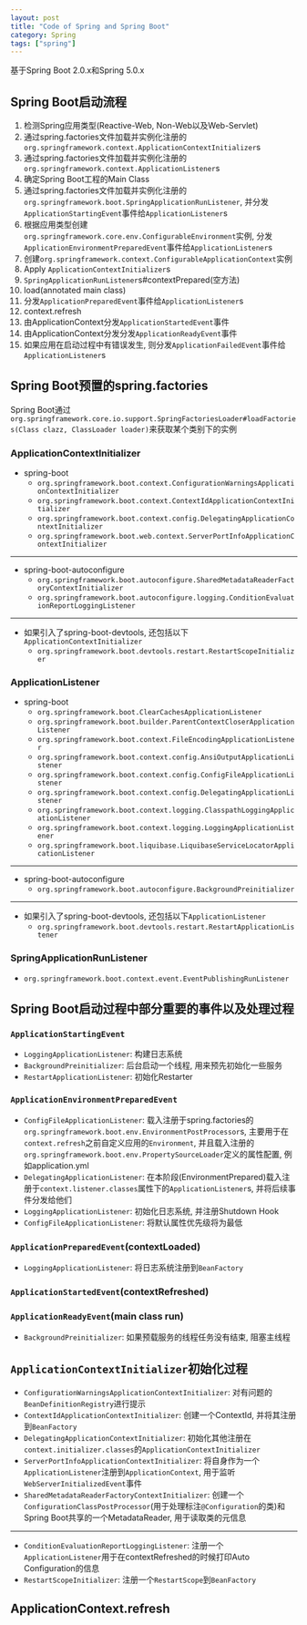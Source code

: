 ```yaml
---
layout: post
title: "Code of Spring and Spring Boot"
category: Spring
tags: ["spring"]
---
```


基于Spring Boot 2.0.x和Spring 5.0.x

## Spring Boot启动流程

1. 检测Spring应用类型(Reactive-Web, Non-Web以及Web-Servlet)
2. 通过spring.factories文件加载并实例化注册的`org.springframework.context.ApplicationContextInitializer`s
3. 通过spring.factories文件加载并实例化注册的`org.springframework.context.ApplicationListener`s
4. 确定Spring Boot工程的Main Class
5. 通过spring.factories文件加载并实例化注册的`org.springframework.boot.SpringApplicationRunListener`, 并分发`ApplicationStartingEvent`事件给`ApplicationListener`s
6. 根据应用类型创建`org.springframework.core.env.ConfigurableEnvironment`实例, 分发`ApplicationEnvironmentPreparedEvent`事件给`ApplicationListener`s
7. 创建`org.springframework.context.ConfigurableApplicationContext`实例
8. Apply `ApplicationContextInitializer`s
9. `SpringApplicationRunListener`s#contextPrepared(空方法)
10. load(annotated main class)
11. 分发`ApplicationPreparedEvent`事件给`ApplicationListener`s
12. context.refresh
13. 由ApplicationContext分发`ApplicationStartedEvent`事件
14. 由ApplicationContext分发分发`ApplicationReadyEvent`事件
15. 如果应用在启动过程中有错误发生, 则分发`ApplicationFailedEvent`事件给`ApplicationListener`s

## Spring Boot预置的spring.factories

Spring Boot通过`org.springframework.core.io.support.SpringFactoriesLoader#loadFactories(Class clazz, ClassLoader loader)`来获取某个类别下的实例

### ApplicationContextInitializer

* spring-boot
    + `org.springframework.boot.context.ConfigurationWarningsApplicationContextInitializer`
    + `org.springframework.boot.context.ContextIdApplicationContextInitializer`
    + `org.springframework.boot.context.config.DelegatingApplicationContextInitializer`
    + `org.springframework.boot.web.context.ServerPortInfoApplicationContextInitializer`
- - -
* spring-boot-autoconfigure
    + `org.springframework.boot.autoconfigure.SharedMetadataReaderFactoryContextInitializer`
    + `org.springframework.boot.autoconfigure.logging.ConditionEvaluationReportLoggingListener`
- - -
* 如果引入了spring-boot-devtools, 还包括以下`ApplicationContextInitializer`
    + `org.springframework.boot.devtools.restart.RestartScopeInitializer`

### ApplicationListener

* spring-boot
    + `org.springframework.boot.ClearCachesApplicationListener`
    + `org.springframework.boot.builder.ParentContextCloserApplicationListener`
    + `org.springframework.boot.context.FileEncodingApplicationListener`
    + `org.springframework.boot.context.config.AnsiOutputApplicationListener`
    + `org.springframework.boot.context.config.ConfigFileApplicationListener`
    + `org.springframework.boot.context.config.DelegatingApplicationListener`
    + `org.springframework.boot.context.logging.ClasspathLoggingApplicationListener`
    + `org.springframework.boot.context.logging.LoggingApplicationListener`
    + `org.springframework.boot.liquibase.LiquibaseServiceLocatorApplicationListener`
- - -
* spring-boot-autoconfigure
    + `org.springframework.boot.autoconfigure.BackgroundPreinitializer`
- - -
* 如果引入了spring-boot-devtools, 还包括以下`ApplicationListener`
    + `org.springframework.boot.devtools.restart.RestartApplicationListener`

### SpringApplicationRunListener
* `org.springframework.boot.context.event.EventPublishingRunListener`


## Spring Boot启动过程中部分重要的事件以及处理过程

### `ApplicationStartingEvent`

* `LoggingApplicationListener`: 构建日志系统
* `BackgroundPreinitializer`: 后台启动一个线程, 用来预先初始化一些服务
* `RestartApplicationListener`: 初始化Restarter

### `ApplicationEnvironmentPreparedEvent`

* `ConfigFileApplicationListener`: 载入注册于spring.factories的`org.springframework.boot.env.EnvironmentPostProcessor`s, 主要用于在`context.refresh`之前自定义应用的`Environment`, 并且载入注册的`org.springframework.boot.env.PropertySourceLoader`定义的属性配置, 例如application.yml
* `DelegatingApplicationListener`: 在本阶段(EnvironmentPrepared)载入注册于`context.listener.classes`属性下的`ApplicationListener`s, 并将后续事件分发给他们
* `LoggingApplicationListener`: 初始化日志系统, 并注册Shutdown Hook
* `ConfigFileApplicationListener`: 将默认属性优先级将为最低

### `ApplicationPreparedEvent`(contextLoaded)
* `LoggingApplicationListener`: 将日志系统注册到`BeanFactory`

### `ApplicationStartedEvent`(contextRefreshed)

### `ApplicationReadyEvent`(main class run)

* `BackgroundPreinitializer`: 如果预载服务的线程任务没有结束, 阻塞主线程

## `ApplicationContextInitializer`初始化过程

* `ConfigurationWarningsApplicationContextInitializer`: 对有问题的`BeanDefinitionRegistry`进行提示
* `ContextIdApplicationContextInitializer`: 创建一个ContextId, 并将其注册到`BeanFactory`
* `DelegatingApplicationContextInitializer`: 初始化其他注册在`context.initializer.classes`的`ApplicationContextInitializer`
* `ServerPortInfoApplicationContextInitializer`: 将自身作为一个`ApplicationListener`注册到`ApplicationContext`, 用于监听`WebServerInitializedEvent`事件
* `SharedMetadataReaderFactoryContextInitializer`: 创建一个`ConfigurationClassPostProcessor`(用于处理标注`@Configuration`的类)和Spring Boot共享的一个MetadataReader, 用于读取类的元信息
- - -
* `ConditionEvaluationReportLoggingListener`: 注册一个`ApplicationListener`用于在contextRefreshed的时候打印Auto Configuration的信息
* `RestartScopeInitializer`: 注册一个`RestartScope`到`BeanFactory`

## ApplicationContext.refresh

